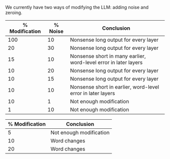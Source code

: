 We currently have two ways of modifying the LLM: adding noise and zeroing.

| % Modification    | % Noise    | Conclusion                                    |
|-------------------|------------|-----------------------------------------------|
| 100               | 10         | Nonsense long output for every layer          |
| 20               | 30         | Nonsense long output for every layer          |
| 15                | 10         | Nonsense short in many earlier, word-level error in later layers|
| 10               | 20         | Nonsense long output for every layer          |
| 10               | 15         | Nonsense long output for every layer          |
| 10                | 10         | Nonsense short in earlier, word-level error in later layers|
| 10                | 1         | Not enough modification |
| 1                | 10         | Not enough modification|

| % Modification    | Conclusion                                    |
|-------------------|-----------------------------------------------|
| 5               | Not enough modification          |
| 10               | Word changes          |
| 20               | Word changes         |

    
